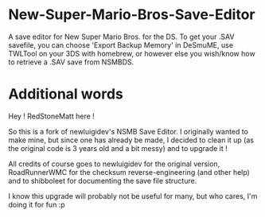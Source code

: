 # New-Super-Mario-Bros-Save-Editor
A save editor for New Super Mario Bros. for the DS. To get your .SAV savefile, you can choose 'Export Backup Memory' in DeSmuME, use TWLTool on your 3DS with homebrew, or however else you wish/know how to retrieve a .SAV save from NSMBDS. 

# Additional words
Hey ! RedStoneMatt here !

So this is a fork of newluigidev's NSMB Save Editor. I originally wanted to make mine, but since one has already be made, I decided to clean it up (as the original code is 3 years old and a bit messy) and to upgrade it !

All credits of course goes to newluigidev for the original version, RoadRunnerWMC for the checksum reverse-engineering (and other help) and to shibboleet for documenting the save file structure.

I know this upgrade will probably not be useful for many, but who cares, I'm doing it for fun :p
